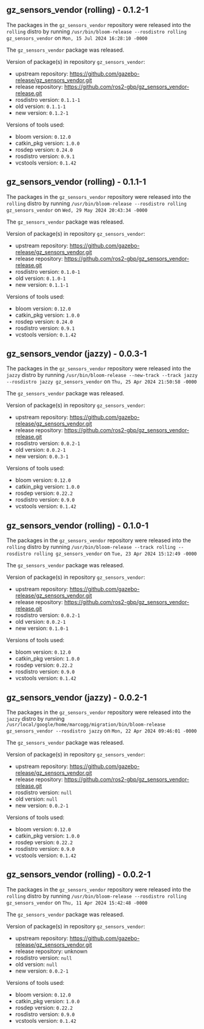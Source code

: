 ## gz_sensors_vendor (rolling) - 0.1.2-1

The packages in the `gz_sensors_vendor` repository were released into the `rolling` distro by running `/usr/bin/bloom-release --rosdistro rolling gz_sensors_vendor` on `Mon, 15 Jul 2024 16:28:10 -0000`

The `gz_sensors_vendor` package was released.

Version of package(s) in repository `gz_sensors_vendor`:

- upstream repository: https://github.com/gazebo-release/gz_sensors_vendor.git
- release repository: https://github.com/ros2-gbp/gz_sensors_vendor-release.git
- rosdistro version: `0.1.1-1`
- old version: `0.1.1-1`
- new version: `0.1.2-1`

Versions of tools used:

- bloom version: `0.12.0`
- catkin_pkg version: `1.0.0`
- rosdep version: `0.24.0`
- rosdistro version: `0.9.1`
- vcstools version: `0.1.42`


## gz_sensors_vendor (rolling) - 0.1.1-1

The packages in the `gz_sensors_vendor` repository were released into the `rolling` distro by running `/usr/bin/bloom-release --rosdistro rolling gz_sensors_vendor` on `Wed, 29 May 2024 20:43:34 -0000`

The `gz_sensors_vendor` package was released.

Version of package(s) in repository `gz_sensors_vendor`:

- upstream repository: https://github.com/gazebo-release/gz_sensors_vendor.git
- release repository: https://github.com/ros2-gbp/gz_sensors_vendor-release.git
- rosdistro version: `0.1.0-1`
- old version: `0.1.0-1`
- new version: `0.1.1-1`

Versions of tools used:

- bloom version: `0.12.0`
- catkin_pkg version: `1.0.0`
- rosdep version: `0.24.0`
- rosdistro version: `0.9.1`
- vcstools version: `0.1.42`


## gz_sensors_vendor (jazzy) - 0.0.3-1

The packages in the `gz_sensors_vendor` repository were released into the `jazzy` distro by running `/usr/bin/bloom-release --new-track --track jazzy --rosdistro jazzy gz_sensors_vendor` on `Thu, 25 Apr 2024 21:50:58 -0000`

The `gz_sensors_vendor` package was released.

Version of package(s) in repository `gz_sensors_vendor`:

- upstream repository: https://github.com/gazebo-release/gz_sensors_vendor.git
- release repository: https://github.com/ros2-gbp/gz_sensors_vendor-release.git
- rosdistro version: `0.0.2-1`
- old version: `0.0.2-1`
- new version: `0.0.3-1`

Versions of tools used:

- bloom version: `0.12.0`
- catkin_pkg version: `1.0.0`
- rosdep version: `0.22.2`
- rosdistro version: `0.9.0`
- vcstools version: `0.1.42`


## gz_sensors_vendor (rolling) - 0.1.0-1

The packages in the `gz_sensors_vendor` repository were released into the `rolling` distro by running `/usr/bin/bloom-release --track rolling --rosdistro rolling gz_sensors_vendor` on `Tue, 23 Apr 2024 15:12:49 -0000`

The `gz_sensors_vendor` package was released.

Version of package(s) in repository `gz_sensors_vendor`:

- upstream repository: https://github.com/gazebo-release/gz_sensors_vendor.git
- release repository: https://github.com/ros2-gbp/gz_sensors_vendor-release.git
- rosdistro version: `0.0.2-1`
- old version: `0.0.2-1`
- new version: `0.1.0-1`

Versions of tools used:

- bloom version: `0.12.0`
- catkin_pkg version: `1.0.0`
- rosdep version: `0.22.2`
- rosdistro version: `0.9.0`
- vcstools version: `0.1.42`


## gz_sensors_vendor (jazzy) - 0.0.2-1

The packages in the `gz_sensors_vendor` repository were released into the `jazzy` distro by running `/usr/local/google/home/marcogg/migration/bin/bloom-release gz_sensors_vendor --rosdistro jazzy` on `Mon, 22 Apr 2024 09:46:01 -0000`

The `gz_sensors_vendor` package was released.

Version of package(s) in repository `gz_sensors_vendor`:

- upstream repository: https://github.com/gazebo-release/gz_sensors_vendor.git
- release repository: https://github.com/ros2-gbp/gz_sensors_vendor-release.git
- rosdistro version: `null`
- old version: `null`
- new version: `0.0.2-1`

Versions of tools used:

- bloom version: `0.12.0`
- catkin_pkg version: `1.0.0`
- rosdep version: `0.22.2`
- rosdistro version: `0.9.0`
- vcstools version: `0.1.42`


## gz_sensors_vendor (rolling) - 0.0.2-1

The packages in the `gz_sensors_vendor` repository were released into the `rolling` distro by running `/usr/bin/bloom-release --rosdistro rolling gz_sensors_vendor` on `Thu, 11 Apr 2024 15:42:48 -0000`

The `gz_sensors_vendor` package was released.

Version of package(s) in repository `gz_sensors_vendor`:

- upstream repository: https://github.com/gazebo-release/gz_sensors_vendor.git
- release repository: unknown
- rosdistro version: `null`
- old version: `null`
- new version: `0.0.2-1`

Versions of tools used:

- bloom version: `0.12.0`
- catkin_pkg version: `1.0.0`
- rosdep version: `0.22.2`
- rosdistro version: `0.9.0`
- vcstools version: `0.1.42`


